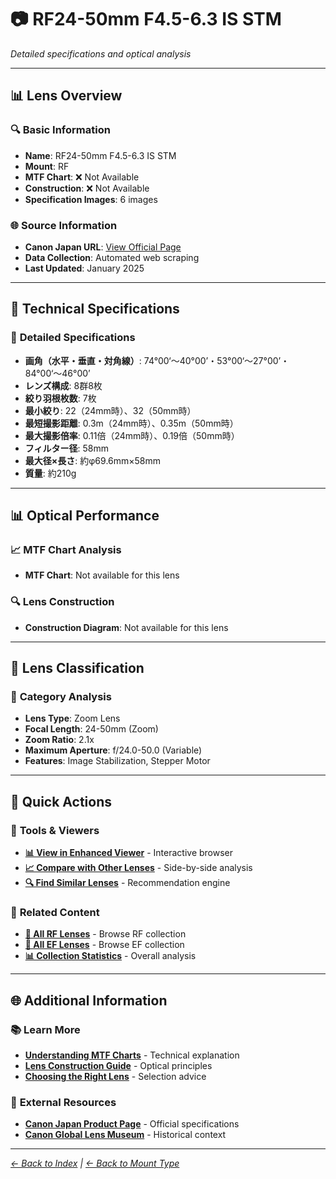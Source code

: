 # 📷 RF24-50mm F4.5-6.3 IS STM

*Detailed specifications and optical analysis*

---

## 📊 **Lens Overview**

### 🔍 **Basic Information**
- **Name**: RF24-50mm F4.5-6.3 IS STM
- **Mount**: RF
- **MTF Chart**: ❌ Not Available
- **Construction**: ❌ Not Available
- **Specification Images**: 6 images

### 🌐 **Source Information**
- **Canon Japan URL**: [View Official Page](https://personal.canon.jp/product/camera/rf/rf24-50-f45-63)
- **Data Collection**: Automated web scraping
- **Last Updated**: January 2025

---

## 🔧 **Technical Specifications**

### 📏 **Detailed Specifications**
- **画角（水平・垂直・対角線）**: 74°00‘～40°00’・53°00‘～27°00’・84°00‘～46°00’
- **レンズ構成**: 8群8枚
- **絞り羽根枚数**: 7枚
- **最小絞り**: 22（24mm時）、32（50mm時）
- **最短撮影距離**: 0.3m（24mm時）、0.35m（50mm時）
- **最大撮影倍率**: 0.11倍（24mm時）、0.19倍（50mm時）
- **フィルター径**: 58mm
- **最大径×長さ**: 約φ69.6mm×58mm
- **質量**: 約210g

---

## 📊 **Optical Performance**

### 📈 **MTF Chart Analysis**
- **MTF Chart**: Not available for this lens

### 🔍 **Lens Construction**
- **Construction Diagram**: Not available for this lens

---

## 🎯 **Lens Classification**

### 📝 **Category Analysis**
- **Lens Type**: Zoom Lens
- **Focal Length**: 24-50mm (Zoom)
- **Zoom Ratio**: 2.1x
- **Maximum Aperture**: f/24.0-50.0 (Variable)
- **Features**: Image Stabilization, Stepper Motor

---

## 📱 **Quick Actions**

### 🔧 **Tools & Viewers**
- **[📊 View in Enhanced Viewer](../../canon_enhanced_mtf_viewer.html)** - Interactive browser
- **[📈 Compare with Other Lenses](../../analysis/mtf_comparison.md)** - Side-by-side analysis
- **[🔍 Find Similar Lenses](../../lens_finder.md)** - Recommendation engine

### 📂 **Related Content**
- **[🔵 All RF Lenses](../rf_lenses.md)** - Browse RF collection
- **[🔴 All EF Lenses](../ef_lenses.md)** - Browse EF collection
- **[📊 Collection Statistics](../statistics.md)** - Overall analysis

---

## 🌐 **Additional Information**

### 📚 **Learn More**
- **[Understanding MTF Charts](../education/understanding_mtf.md)** - Technical explanation
- **[Lens Construction Guide](../education/lens_construction.md)** - Optical principles
- **[Choosing the Right Lens](../education/lens_selection.md)** - Selection advice

### 🔗 **External Resources**
- **[Canon Japan Product Page](https://personal.canon.jp/product/camera/rf/rf24-50-f45-63)** - Official specifications
- **[Canon Global Lens Museum](https://global.canon/en/c-museum/lens.html)** - Historical context

---

*[← Back to Index](../../index.md) | [← Back to Mount Type](../rf_lenses.md)*
